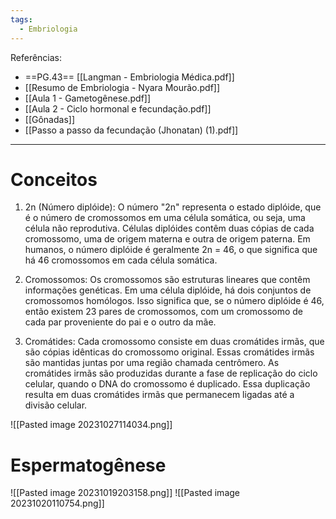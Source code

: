 ```yaml
---
tags:
  - Embriologia
---
```

Referências: 
* ==PG.43== [[Langman - Embriologia Médica.pdf]]
* [[Resumo de Embriologia - Nyara Mourão.pdf]]
* [[Aula 1 - Gametogênese.pdf]]
* [[Aula 2 - Ciclo hormonal e fecundação.pdf]]
* [[Gônadas]]
* [[Passo a passo da fecundação (Jhonatan) (1).pdf]]
---
# Conceitos
1. 2n (Número diplóide): O número "2n" representa o estado diplóide, que é o número de cromossomos em uma célula somática, ou seja, uma célula não reprodutiva. Células diplóides contêm duas cópias de cada cromossomo, uma de origem materna e outra de origem paterna. Em humanos, o número diplóide é geralmente 2n = 46, o que significa que há 46 cromossomos em cada célula somática.
    
2. Cromossomos: Os cromossomos são estruturas lineares que contêm informações genéticas. Em uma célula diplóide, há dois conjuntos de cromossomos homólogos. Isso significa que, se o número diplóide é 46, então existem 23 pares de cromossomos, com um cromossomo de cada par proveniente do pai e o outro da mãe.
    
3. Cromátides: Cada cromossomo consiste em duas cromátides irmãs, que são cópias idênticas do cromossomo original. Essas cromátides irmãs são mantidas juntas por uma região chamada centrômero. As cromátides irmãs são produzidas durante a fase de replicação do ciclo celular, quando o DNA do cromossomo é duplicado. Essa duplicação resulta em duas cromátides irmãs que permanecem ligadas até a divisão celular.

![[Pasted image 20231027114034.png]]
# Espermatogênese
![[Pasted image 20231019203158.png]]
![[Pasted image 20231020110754.png]]
